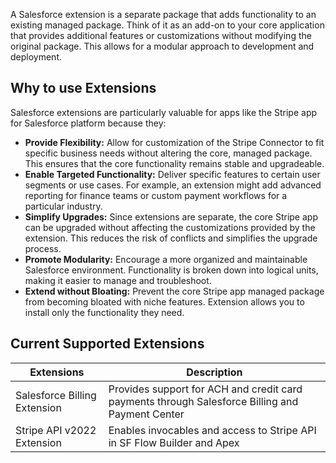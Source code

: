 A Salesforce extension is a separate package that adds functionality to an existing managed package. Think of it as an add-on to your core application that provides additional features or customizations without modifying the original package.  This allows for a modular approach to development and deployment.

## Why to use Extensions
Salesforce extensions are particularly valuable for apps like the Stripe app for Salesforce platform because they:

* **Provide Flexibility:** Allow for customization of the Stripe Connector to fit specific business needs without altering the core, managed package.  This ensures that the core functionality remains stable and upgradeable.
* **Enable Targeted Functionality:** Deliver specific features to certain user segments or use cases. For example, an extension might add advanced reporting for finance teams or custom payment workflows for a particular industry.
* **Simplify Upgrades:** Since extensions are separate, the core Stripe app can be upgraded without affecting the customizations provided by the extension. This reduces the risk of conflicts and simplifies the upgrade process.
* **Promote Modularity:** Encourage a more organized and maintainable Salesforce environment.  Functionality is broken down into logical units, making it easier to manage and troubleshoot.
* **Extend without Bloating:** Prevent the core Stripe app managed package from becoming bloated with niche features. Extension allows you to install only the functionality they need.

## Current Supported Extensions

| Extensions    | Description |
| -------- | ------- |
| Salesforce Billing Extension| Provides support for ACH and credit card payments through Salesforce Billing and Payment Center|
|Stripe API v2022 Extension| Enables invocables and access to Stripe API in SF Flow Builder and Apex|

